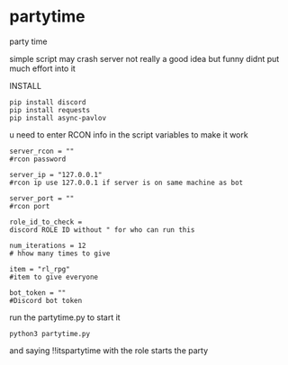 # partytime
party time


simple script may crash server not really a good idea but funny 
didnt put much effort into it 


INSTALL


```
pip install discord
pip install requests
pip install async-pavlov
```

u need to enter RCON info in the script variables to make it work 
```
server_rcon = ""
#rcon password

server_ip = "127.0.0.1"
#rcon ip use 127.0.0.1 if server is on same machine as bot

server_port = ""
#rcon port

role_id_to_check = 
discord ROLE ID without " for who can run this

num_iterations = 12
# hhow many times to give

item = "rl_rpg"
#item to give everyone

bot_token = ""
#Discord bot token 
```




run the partytime.py to start it 

```
python3 partytime.py
 ```

and saying !!itspartytime with the role starts the party

